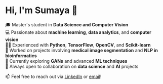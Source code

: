 <h1>Hi, I'm Sumaya 👋</h1>

🎓 Master's student in **Data Science and Computer Vision**  
💻 Passionate about **machine learning**, **data analytics**, and **computer vision**  
👩‍💻 Experienced with **Python**, **TensorFlow**, **OpenCV**, and **Scikit-learn**  
🔬 Worked on projects involving **medical image segmentation** and **NLP in bioinformatics**  
🌱 Currently exploring **GANs** and advanced **ML techniques**  
💬 Always open to collaboration on **data science** and **AI** projects  

📫 Feel free to reach out via [LinkedIn](https://www.linkedin.com/in/soumayadahel) or [email](mailto:soumayadahel8@gmail.com)!

